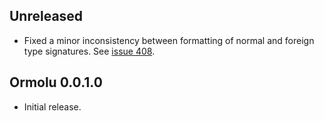 ## Unreleased

* Fixed a minor inconsistency between formatting of normal and foreign type
  signatures. See [issue 408](https://github.com/tweag/ormolu/issues/408).

## Ormolu 0.0.1.0

* Initial release.
